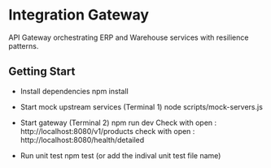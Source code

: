 # Integration Gateway

API Gateway orchestrating ERP and Warehouse services with resilience patterns.

## Getting Start

* Install dependencies
npm install

* Start mock upstream services (Terminal 1)
node scripts/mock-servers.js

* Start gateway (Terminal 2)
npm run dev
Check with open : http://localhost:8080/v1/products
check with open : http://localhost:8080/health/detailed

* Run unit test
npm test (or add the indival unit test file name)

